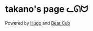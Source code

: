 # takano's page ᓚᘏᗢ

Powered by [Hugo](https://gohugo.io/) and [Bear Cub](https://github.com/clente/hugo-bearcub)
